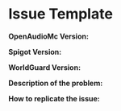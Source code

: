 # Issue Template
<!--- In order to create a valid issue report you have to follow this template. -->
<!--- If you have a bug and don't follow the format, your issue will not only waste our time, but yours as well as we cannot work with "This is broken, help me" with minimal information as we are not wizards who can see what versions of plugins you use -->
<!--- You may remove it if you are posting a feature request. -->
**OpenAudioMc Version:** 
<!--- Enter /version OpenAudioMc in game to get the version -->

**Spigot Version:**
<!--- Enter /version in game to get the version, and please enter the whole message string here -->

<!--- You may remove this if you don't have an issue with WorldGuard -->
**WorldGuard Version:**
<!--- Enter /version WorldGuard in game to get the version -->

**Description of the problem:** 
<!--- Enter what the issue is -->

**How to replicate the issue:** 
<!--- If you can reproduce the issue please tell us as detailed as possible step by step how to do that -->
